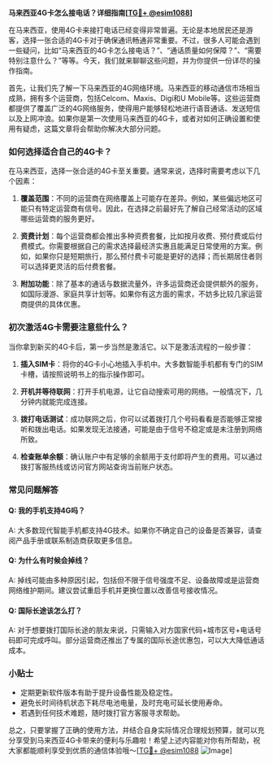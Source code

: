 **马来西亚4G卡怎么接电话？详细指南[[TG💪+ @esim1088](https://t.me/s/esim1088)]**

在马来西亚，使用4G卡来接打电话已经变得非常普遍。无论是本地居民还是游客，选择一张合适的4G卡对于确保通讯畅通非常重要。不过，很多人可能会遇到一些疑问，比如“马来西亚的4G卡怎么接电话？”、“通话质量如何保障？”、“需要特别注意什么？”等等。今天，我们就来聊聊这些问题，并为你提供一份详尽的操作指南。

首先，让我们先了解一下马来西亚的4G网络环境。马来西亚的移动通信市场相当成熟，拥有多个运营商，包括Celcom、Maxis、Digi和U Mobile等。这些运营商都提供了覆盖广泛的4G网络服务，使得用户能够轻松地进行语音通话、发送短信以及上网冲浪。如果你是第一次使用马来西亚的4G卡，或者对如何正确设置和使用有疑虑，这篇文章将会帮助你解决大部分问题。

### 如何选择适合自己的4G卡？

在马来西亚，选择一张合适的4G卡至关重要。通常来说，选择时需要考虑以下几个因素：

1. **覆盖范围**：不同的运营商在网络覆盖上可能存在差异。例如，某些偏远地区可能只有特定运营商有信号。因此，在选择之前最好先了解自己经常活动的区域哪些运营商的服务更好。
   
2. **资费计划**：每个运营商都会推出多种资费套餐，比如按月收费、预付费或后付费模式。你需要根据自己的需求选择最经济实惠且能满足日常使用的方案。例如，如果你只是短期旅行，那么预付费卡可能是更好的选择；而长期居住者则可以选择更灵活的后付费套餐。

3. **附加功能**：除了基本的通话与数据流量外，许多运营商还会提供额外的服务，如国际漫游、家庭共享计划等。如果你有这方面的需求，不妨多比较几家运营商提供的具体优惠。

### 初次激活4G卡需要注意些什么？

当你拿到新买的4G卡后，第一步当然是激活它。以下是激活流程的一般步骤：

1. **插入SIM卡**：将你的4G卡小心地插入手机中。大多数智能手机都有专门的SIM卡槽，请按照说明书上的指示操作即可。

2. **开机并等待联网**：打开手机电源，让它自动搜索可用的网络。一般情况下，几分钟内就能完成连接。

3. **拨打电话测试**：成功联网之后，你可以试着拨打几个号码看看是否能够正常接听和拨出电话。如果发现无法接通，可能是由于信号不稳定或是未注册到网络所致。

4. **检查账单余额**：确认账户中有足够的余额用于支付即将产生的费用。可以通过拨打客服热线或访问官方网站查询当前账户状态。

### 常见问题解答

#### Q: 我的手机支持4G吗？
A: 大多数现代智能手机都支持4G技术。如果你不确定自己的设备是否兼容，请查阅产品手册或联系制造商获取更多信息。

#### Q: 为什么有时候会掉线？
A: 掉线可能由多种原因引起，包括但不限于信号强度不足、设备故障或是运营商网络维护期间。建议尝试重启手机并更换位置以改善信号接收情况。

#### Q: 国际长途该怎么打？
A: 对于想要拨打国际长途的朋友来说，只需输入对方国家代码+城市区号+电话号码即可完成呼叫。部分运营商还推出了专属的国际长途优惠包，可以大大降低通话成本。

### 小贴士

- 定期更新软件版本有助于提升设备性能及稳定性。
- 避免长时间待机状态下耗尽电池电量，及时充电可延长使用寿命。
- 若遇到任何技术难题，随时拨打官方客服寻求帮助。

总之，只要掌握了正确的使用方法，并结合自身实际情况合理规划预算，就可以充分享受到马来西亚4G卡带来的便利与乐趣啦！希望上述内容能对你有所帮助，祝大家都能顺利享受到优质的通信体验哦～[[TG💪+ @esim1088](https://t.me/s/esim1088) ![Image](https://i.postimg.cc/4NQfJmqS/Snipaste-2025-05-13-00-14-12.png)]